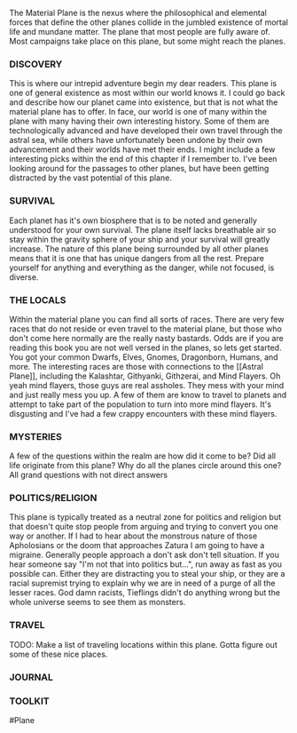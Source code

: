 The Material Plane is the nexus where the philosophical and elemental forces that define the other planes collide in the jumbled existence of mortal life and mundane matter.
The plane that most people are fully aware of. Most campaigns take place on this plane, but some might reach the planes.

### DISCOVERY
This is where our intrepid adventure begin my dear readers. This plane is one of general existence as most within our world knows it. I could go back and describe how our planet came into existence, but that is not what the material plane has to offer. In face, our world is one of many within the plane with many having their own interesting history. Some of them are technologically advanced and have developed their own travel through the astral sea, while others have unfortunately been undone by their own advancement and their worlds have met their ends. I might include a few interesting picks within the end of this chapter if I remember to. I've been looking around for the passages to other planes, but have been getting distracted by the vast potential of this plane. 

### SURVIVAL
Each planet has it's own biosphere that is to be noted and generally understood for your own survival. The plane itself lacks breathable air so stay within the gravity sphere of your ship and your survival will greatly increase. The nature of this plane being surrounded by all other planes means that it is one that has unique dangers from all the rest. Prepare yourself for anything and everything as the danger, while not focused, is diverse.

### THE LOCALS
Within the material plane you can find all sorts of races. There are very few races that do not reside or even travel to the material plane, but those who don't come here normally are the really nasty bastards. Odds are if you are reading this book you are not well versed in the planes, so lets get started. You got your common Dwarfs, Elves, Gnomes, Dragonborn, Humans, and more. The interesting races are those with connections to the [[Astral Plane]], including the Kalashtar, Githyanki, Githzerai, and Mind Flayers. Oh yeah mind flayers, those guys are real assholes. They mess with your mind and just really mess you up. A few of them are know to travel to planets and attempt to take part of the population to turn into more mind flayers. It's disgusting and I've had a few crappy encounters with these mind flayers.

### MYSTERIES
A few of the questions within the realm are how did it come to be? Did all life originate from this plane? Why do all the planes circle around this one? All grand questions with not direct answers

### POLITICS/RELIGION
This plane is typically treated as a neutral zone for politics and religion but that doesn't quite stop people from arguing and trying to convert you one way or another. If I had to hear about the monstrous nature of those Apholosians or the doom that approaches Zatura I am going to have a migraine. Generally people approach a don't ask don't tell situation. If you hear someone say "I'm not that into politics but...", run away as fast as you possible can. Either they are distracting you to steal your ship, or they are a racial supremist trying to explain why we are in need of a purge of all the lesser races. God damn racists, Tieflings didn't do anything wrong but the whole universe seems to see them as monsters.

### TRAVEL
TODO: Make a list of traveling locations within this plane. Gotta figure out some of these nice places.

### JOURNAL


### TOOLKIT



#Plane 